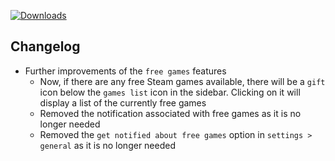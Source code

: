 [![Downloads](https://img.shields.io/github/downloads/probablyraging/steam-game-idler/1.5.17/total?style=for-the-badge&logo=github&color=137eb5)](https://github.com/probablyraging/steam-game-idler/releases/download/1.5.17/Steam.Game.Idler_1.5.17_x64_en-US.msi)

## Changelog
- Further improvements of the `free games` features
  - Now, if there are any free Steam games available, there will be a `gift` icon below the `games list` icon in the sidebar. Clicking on it will display a list of the currently free games
  - Removed the notification associated with free games as it is no longer needed
  - Removed the `get notified about free games` option in `settings > general` as it is no longer needed
